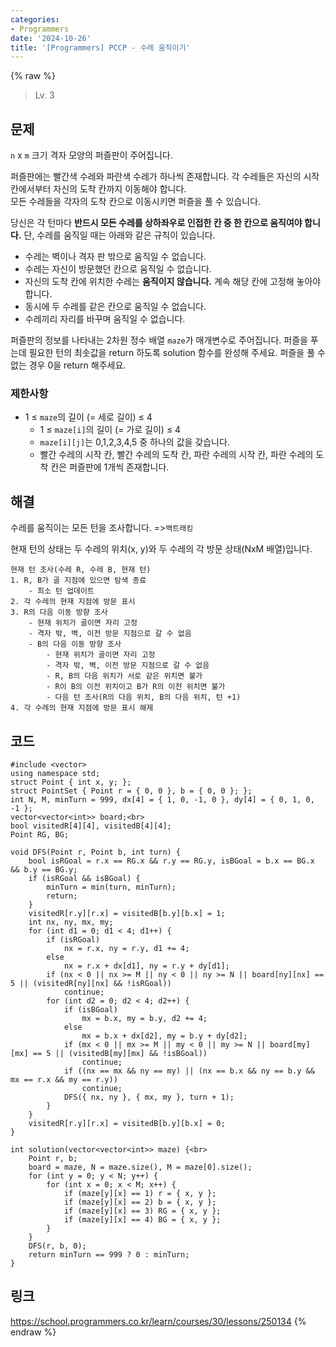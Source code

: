 ```yaml
---
categories:
- Programmers
date: '2024-10-26'
title: '[Programmers] PCCP - 수레 움직이기'
---
```


{% raw %}
> Lv. 3<br>

## 문제
`n`  x  `m`  크기 격자 모양의 퍼즐판이 주어집니다.

퍼즐판에는 빨간색 수레와 파란색 수레가 하나씩 존재합니다. 각 수레들은 자신의 시작 칸에서부터 자신의 도착 칸까지 이동해야 합니다.  
모든 수레들을 각자의 도착 칸으로 이동시키면 퍼즐을 풀 수 있습니다.

당신은 각 턴마다  **반드시 모든 수레를 상하좌우로 인접한 칸 중 한 칸으로 움직여야 합니다.**  단, 수레를 움직일 때는 아래와 같은 규칙이 있습니다.
-   수레는 벽이나 격자 판 밖으로 움직일 수 없습니다.
-   수레는 자신이 방문했던 칸으로 움직일 수 없습니다.
-   자신의 도착 칸에 위치한 수레는  **움직이지 않습니다.**  계속 해당 칸에 고정해 놓아야 합니다.
-   동시에 두 수레를 같은 칸으로 움직일 수 없습니다.
-   수레끼리 자리를 바꾸며 움직일 수 없습니다.

퍼즐판의 정보를 나타내는 2차원 정수 배열  `maze`가 매개변수로 주어집니다. 퍼즐을 푸는데 필요한 턴의 최솟값을 return 하도록 solution 함수를 완성해 주세요. 퍼즐을 풀 수 없는 경우 0을 return 해주세요.

### 제한사항
-   1 ≤  `maze`의 길이 (= 세로 길이) ≤ 4
    -   1 ≤  `maze[i]`의 길이 (= 가로 길이) ≤ 4
    -   `maze[i][j]`는 0,1,2,3,4,5 중 하나의 값을 갖습니다.
    -   빨간 수레의 시작 칸, 빨간 수레의 도착 칸, 파란 수레의 시작 칸, 파란 수레의 도착 칸은 퍼즐판에 1개씩 존재합니다.

## 해결
수레를 움직이는 모든 턴을 조사합니다. =>`백트래킹`

현재 턴의 상태는 두 수레의 위치(x, y)와 두 수레의 각 방문 상태(NxM 배열)입니다.
```
현재 턴 조사(수레 R, 수레 B, 현재 턴)
1. R, B가 골 지점에 있으면 탐색 종료
	- 최소 턴 업데이트
2. 각 수레의 현재 지점에 방문 표시
3. R의 다음 이동 방향 조사
	- 현재 위치가 골이면 자리 고정
	- 격자 밖, 벽, 이전 방문 지점으로 갈 수 없음
	- B의 다음 이동 방향 조사
		- 현재 위치가 골이면 자리 고정
		- 격자 밖, 벽, 이전 방문 지점으로 갈 수 없음
		- R, B의 다음 위치가 서로 같은 위치면 불가
		- R이 B의 이전 위치이고 B가 R의 이전 위치면 불가
		- 다음 턴 조사(R의 다음 위치, B의 다음 위치, 턴 +1)
4. 각 수레의 현재 지점에 방문 표시 해제
```

## 코드
```
#include <vector>
using namespace std;
struct Point { int x, y; };
struct PointSet { Point r = { 0, 0 }, b = { 0, 0 }; };
int N, M, minTurn = 999, dx[4] = { 1, 0, -1, 0 }, dy[4] = { 0, 1, 0, -1 };
vector<vector<int>> board;<br>
bool visitedR[4][4], visitedB[4][4];
Point RG, BG;

void DFS(Point r, Point b, int turn) {
    bool isRGoal = r.x == RG.x && r.y == RG.y, isBGoal = b.x == BG.x && b.y == BG.y;
    if (isRGoal && isBGoal) {
        minTurn = min(turn, minTurn);
        return;
    }
    visitedR[r.y][r.x] = visitedB[b.y][b.x] = 1;
    int nx, ny, mx, my;
    for (int d1 = 0; d1 < 4; d1++) {
        if (isRGoal)
            nx = r.x, ny = r.y, d1 += 4;
        else
            nx = r.x + dx[d1], ny = r.y + dy[d1];
        if (nx < 0 || nx >= M || ny < 0 || ny >= N || board[ny][nx] == 5 || (visitedR[ny][nx] && !isRGoal))
            continue;
        for (int d2 = 0; d2 < 4; d2++) {
            if (isBGoal)
                mx = b.x, my = b.y, d2 += 4;
            else
                mx = b.x + dx[d2], my = b.y + dy[d2];
            if (mx < 0 || mx >= M || my < 0 || my >= N || board[my][mx] == 5 || (visitedB[my][mx] && !isBGoal))
                continue;
            if ((nx == mx && ny == my) || (nx == b.x && ny == b.y && mx == r.x && my == r.y))
                continue;
            DFS({ nx, ny }, { mx, my }, turn + 1);
        }
    }
    visitedR[r.y][r.x] = visitedB[b.y][b.x] = 0;
}

int solution(vector<vector<int>> maze) {<br>
    Point r, b;
    board = maze, N = maze.size(), M = maze[0].size();
    for (int y = 0; y < N; y++) {
        for (int x = 0; x < M; x++) {
            if (maze[y][x] == 1) r = { x, y };
            if (maze[y][x] == 2) b = { x, y };
            if (maze[y][x] == 3) RG = { x, y };
            if (maze[y][x] == 4) BG = { x, y };
        }
    }
    DFS(r, b, 0);
    return minTurn == 999 ? 0 : minTurn;
}
```

## 링크
https://school.programmers.co.kr/learn/courses/30/lessons/250134
{% endraw %}